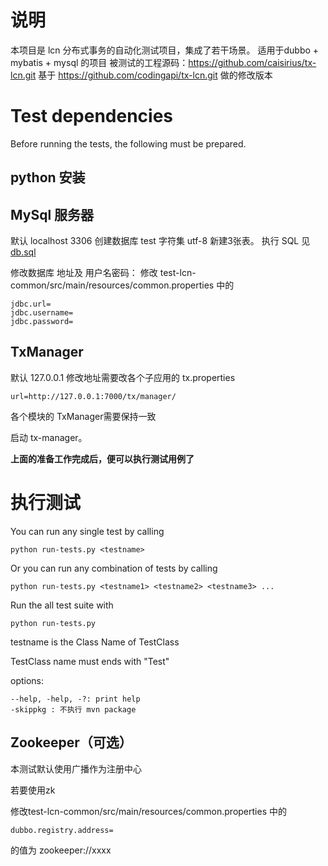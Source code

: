 说明
=================
本项目是 lcn 分布式事务的自动化测试项目，集成了若干场景。
适用于dubbo + mybatis + mysql 的项目
被测试的工程源码：https://github.com/caisirius/tx-lcn.git
 基于 https://github.com/codingapi/tx-lcn.git 做的修改版本

Test dependencies
=================
Before running the tests, the following must be prepared.

python 安装
----

MySql 服务器
----
默认 localhost 3306
创建数据库 test 字符集 utf-8
新建3张表。
执行 SQL 见 [db.sql](db.sql)

修改数据库 地址及 用户名密码：
修改 test-lcn-common/src/main/resources/common.properties 
中的 
```
jdbc.url=
jdbc.username=
jdbc.password=
```

TxManager
----
默认 127.0.0.1  修改地址需要改各个子应用的 tx.properties
```
url=http://127.0.0.1:7000/tx/manager/
```
各个模块的 TxManager需要保持一致

启动 tx-manager。

**上面的准备工作完成后，便可以执行测试用例了**

执行测试
=================
You can run any single test by calling

    python run-tests.py <testname>
    
Or you can run any combination of tests by calling

    python run-tests.py <testname1> <testname2> <testname3> ...

Run the all test suite with

    python run-tests.py
    
testname is the Class Name of TestClass

TestClass name must ends with "Test"


options:

    --help, -help, -?: print help
    -skippkg : 不执行 mvn package


Zookeeper（可选）
----
本测试默认使用广播作为注册中心

若要使用zk

修改test-lcn-common/src/main/resources/common.properties 
中的 
```
dubbo.registry.address=
```
的值为 zookeeper://xxxx